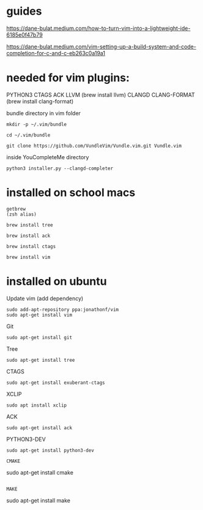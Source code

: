 # guides

https://dane-bulat.medium.com/how-to-turn-vim-into-a-lightweight-ide-6185e0f47b79

https://dane-bulat.medium.com/vim-setting-up-a-build-system-and-code-completion-for-c-and-c-eb263c0a19a1

# needed for vim plugins:

PYTHON3
CTAGS
ACK
LLVM         (brew install llvm)
CLANGD
CLANG-FORMAT (brew install clang-format)

bundle directory in vim folder
```
mkdir -p ~/.vim/bundle
```
```
cd ~/.vim/bundle
```
```
git clone https://github.com/VundleVim/Vundle.vim.git Vundle.vim
```

inside YouCompleteMe directory
```
python3 installer.py --clangd-completer
```

# installed on school macs

```
getbrew
(zsh alias)
```

```
brew install tree
```

```
brew install ack
```

```
brew install ctags
```

```
brew install vim
```

# installed on ubuntu

Update vim (add dependency)
```
sudo add-apt-repository ppa:jonathonf/vim
sudo apt-get install vim
```

Git
```
sudo apt-get install git
```

Tree
```
sudo apt-get install tree
```

CTAGS
```
sudo apt-get install exuberant-ctags
```

XCLIP
```
sudo apt install xclip
```

ACK
```
sudo apt-get install ack
```

PYTHON3-DEV
```
sudo apt-get install python3-dev

CMAKE
```
sudo apt-get install cmake
```

MAKE
```
sudo apt-get install make
```
